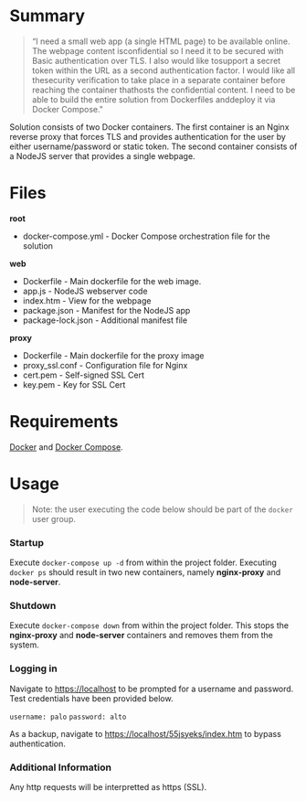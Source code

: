 # Summary

>“I need a small web app (a single HTML page) to be available online. The webpage content isconfidential so I need it to be secured with Basic authentication over TLS. I also would like tosupport a secret token within the URL as a second authentication factor. I would like all thesecurity verification to take place in a separate container before reaching the container thathosts the confidential content. I need to be able to build the entire solution from Dockerfiles anddeploy it via Docker Compose."

Solution consists of two Docker containers. The first container is an Nginx reverse proxy that forces TLS and provides authentication for the user by either username/password or static token. The second container consists of a NodeJS server that provides a single webpage.

# Files
**root**
* docker-compose.yml - Docker Compose orchestration file for the solution
 
 **web**
 * Dockerfile - Main dockerfile for the web image.
 * app.js - NodeJS webserver code
 * index.htm - View for the webpage
 * package.json - Manifest for the NodeJS app
 * package-lock.json - Additional manifest file
 
 **proxy**
 * Dockerfile - Main dockerfile for the proxy image
 * proxy_ssl.conf - Configuration file for Nginx
 * cert.pem - Self-signed SSL Cert
 * key.pem - Key for SSL Cert

# Requirements

[Docker](https://www.docker.com/) and [Docker Compose](https://docs.docker.com/compose/).



# Usage
> Note: the user executing the code below should be part of the `docker` user group.

### Startup
Execute `docker-compose up -d` from within the project folder. Executing `docker ps` should result in two new containers, namely **nginx-proxy** and **node-server**.

### Shutdown
Execute `docker-compose down` from within the project folder. This stops the **nginx-proxy** and **node-server** containers and removes them from the system.

### Logging in
Navigate to [https://localhost](https://localhost) to be prompted for a username and password. Test credentials have been provided below.

`username: palo`
`password: alto`

As a backup, navigate to [https://localhost/55jsyeks/index.htm](https://localhost/55jsyeks/index.htm) to bypass authentication.

### Additional Information
Any http requests will be interpretted as https (SSL).